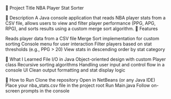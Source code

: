 🏀 Project Title
NBA Player Stat Sorter

📌 Description
A Java console application that reads NBA player stats from a CSV file, allows users to view and filter player performance (PPG, APG, RPG), and sorts results using a custom merge sort algorithm.
🎯 Features

Reads player data from a CSV file
Merge Sort implementation for custom sorting
Console menu for user interaction
Filter players based on stat thresholds (e.g., PPG > 20)
View stats in descending order by stat category

🧠 What I Learned
File I/O in Java
Object-oriented design with custom Player class
Recursive sorting algorithms
Handling user input and control flow in a console UI
Clean output formatting and stat display logic

🚀 How to Run
Clone the repository
Open in NetBeans (or any Java IDE)
Place your nba_stats.csv file in the project root
Run Main.java
Follow on-screen prompts in the console
